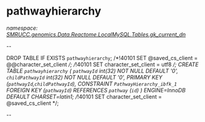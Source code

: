 ﻿# pathwayhierarchy
_namespace: [SMRUCC.genomics.Data.Reactome.LocalMySQL.Tables.gk_current_dn](./index.md)_

--
 
 DROP TABLE IF EXISTS `pathwayhierarchy`;
 /*!40101 SET @saved_cs_client = @@character_set_client */;
 /*!40101 SET character_set_client = utf8 */;
 CREATE TABLE `pathwayhierarchy` (
 `pathwayId` int(32) NOT NULL DEFAULT '0',
 `childPathwayId` int(32) NOT NULL DEFAULT '0',
 PRIMARY KEY (`pathwayId`,`childPathwayId`),
 CONSTRAINT `PathwayHierarchy_ibfk_1` FOREIGN KEY (`pathwayId`) REFERENCES `pathway` (`id`)
 ) ENGINE=InnoDB DEFAULT CHARSET=latin1;
 /*!40101 SET character_set_client = @saved_cs_client */;
 
 --




